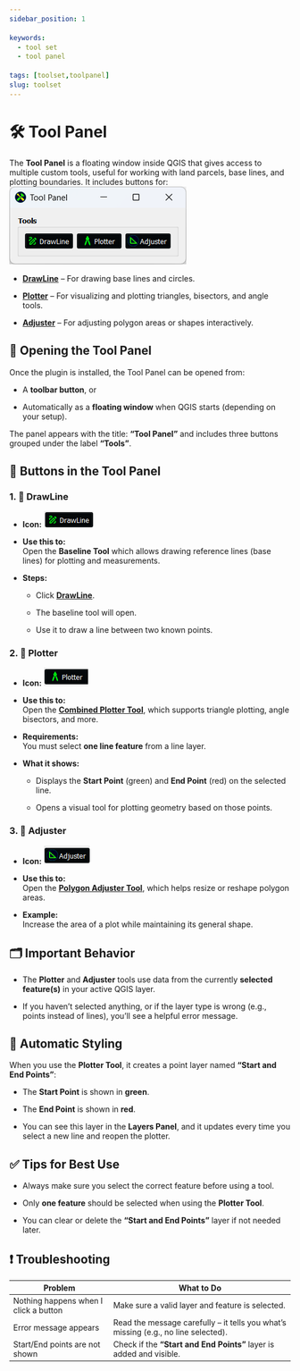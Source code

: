 ```yaml
---
sidebar_position: 1

keywords:
  - tool set
  - tool panel

tags: [toolset,toolpanel]
slug: toolset
---
```


# 🛠️ Tool Panel

The **Tool Panel** is a floating window inside QGIS that gives access to multiple custom tools, useful for working with land parcels, base lines, and plotting boundaries. It includes buttons for:
![tool_set](../img/tools.png)

- **[DrawLine](./drawline)** – For drawing base lines and circles.

- **[Plotter](./fmb)** – For visualizing and plotting triangles, bisectors, and angle tools.

- **[Adjuster](./polygon_adjuster)** – For adjusting polygon areas or shapes interactively.

## 🧭 Opening the Tool Panel

Once the plugin is installed, the Tool Panel can be opened from:

- A **toolbar button**, or

- Automatically as a **floating window** when QGIS starts (depending on your setup).

The panel appears with the title: **“Tool Panel”** and includes three buttons grouped under the label **“Tools”**.

## 🧩 Buttons in the Tool Panel

### 1. 🔷 **DrawLine**

- **Icon:** ![DrawLine](../img/baseline.png)

- **Use this to:**  
  Open the **Baseline Tool** which allows drawing reference lines (base lines) for plotting and measurements.

- **Steps:**
  
  - Click **[DrawLine](./drawline)**.
  
  - The baseline tool will open.
  
  - Use it to draw a line between two known points.

### 2. 📐 **Plotter**

- **Icon:** ![Plotter](../img/plotter.png)

- **Use this to:**  
  Open the **[Combined Plotter Tool](./fmb)**, which supports triangle plotting, angle bisectors, and more.

- **Requirements:**  
  You must select **one line feature** from a line layer.

- **What it shows:**
  
  - Displays the **Start Point** (green) and **End Point** (red) on the selected line.
  
  - Opens a visual tool for plotting geometry based on those points.

### 3. 🧮 **Adjuster**

- **Icon:** ![Adjuster](../img/adjuster.png)

- **Use this to:**  
  Open the **[Polygon Adjuster Tool](./polygon_adjuster)**, which helps resize or reshape polygon areas.

- **Example:**  
  Increase the area of a plot while maintaining its general shape.

## 🗂️ Important Behavior

- The **Plotter** and **Adjuster** tools use data from the currently **selected feature(s)** in your active QGIS layer.

- If you haven’t selected anything, or if the layer type is wrong (e.g., points instead of lines), you’ll see a helpful error message.

## 🎨 Automatic Styling

When you use the **Plotter Tool**, it creates a point layer named **“Start and End Points”**:

- The **Start Point** is shown in **green**.

- The **End Point** is shown in **red**.

- You can see this layer in the **Layers Panel**, and it updates every time you select a new line and reopen the plotter.

## ✅ Tips for Best Use

- Always make sure you select the correct feature before using a tool.

- Only **one feature** should be selected when using the **Plotter Tool**.

- You can clear or delete the **“Start and End Points”** layer if not needed later.

## ❗ Troubleshooting

| Problem                               | What to Do                                                                         |
| ------------------------------------- | ---------------------------------------------------------------------------------- |
| Nothing happens when I click a button | Make sure a valid layer and feature is selected.                                   |
| Error message appears                 | Read the message carefully – it tells you what’s missing (e.g., no line selected). |
| Start/End points are not shown        | Check if the **“Start and End Points”** layer is added and visible.                |
